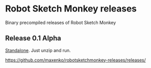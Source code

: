 # Robot Sketch Monkey releases
Binary precompiled releases of Robot Sketch Monkey

## Release 0.1 Alpha
[Standalone](https://github.com/maxenko/robotsketchmonkey-releases/releases/download/alpha/RobotSketchMonkey-0_1.zip). Just unzip and run.

https://github.com/maxenko/robotsketchmonkey-releases/releases/
